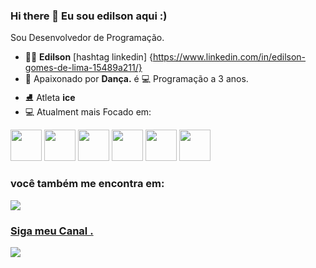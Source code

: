 ### Hi there 👋 Eu sou edilson aqui :)
Sou Desenvolvedor de Programação.

- 👨‍⚖️ **Edilson** [hashtag linkedin] {https://www.linkedin.com/in/edilson-gomes-de-lima-15489a211/}
- 🕺 Apaixonado por **Dança.** é   💻 Programação a 3 anos.
- ⛸ Atleta **ice** 
- 💻 Atualment mais Focado em: 

<div display="inline">
<img width="50" height="50" src="https://cdn.jsdelivr.net/gh/devicons/devicon/icons/git/git-original-wordmark.svg" />
<img width="50" height="50" src="https://cdn.jsdelivr.net/gh/devicons/devicon/icons/html5/html5-original.svg" />
<img width="50" height="50" src="https://cdn.jsdelivr.net/gh/devicons/devicon/icons/python/python-original-wordmark.svg" />
<img  width="50" height="50" src="https://cdn.jsdelivr.net/gh/devicons/devicon/icons/css3/css3-original.svg" />
<img  width="50" height="50" src="https://www.svgrepo.com/show/354118/nodejs.svg" />
  <img  width="50" height="50" src="https://img.shields.io/badge/JavaScript-F7DF1E?style=for-the-badge&logo=javascript&logoColor=black" />
<div>

### você também me encontra em:
  <a href="https://www.linkedin.com/in/edilson-gomes-de-lima-15489a211/">

  <img  src="https://img.shields.io/badge/LinkedIn-0077B5?style=for-the-badge&logo=linkedin&logoColor=white" />
  </a>
<a href="https://www.youtube.com/channel/UCnrVXfMefNxS1Bx-aPNH_nA">
  
  ### Siga meu Canal .
  <a href="https://www.youtube.com/channel/UCnrVXfMefNxS1Bx-aPNH_nA">
  <img src="https://img.shields.io/badge/YouTube-FF0000?style=for-the-badge&logo=youtube&logoColor=white" />
  </a>
  
